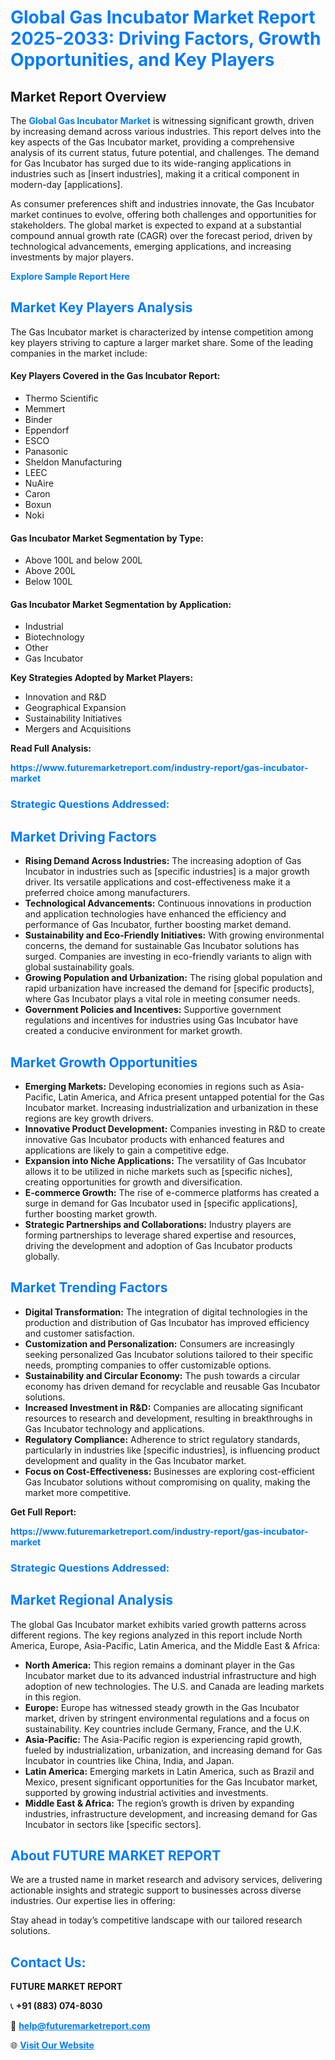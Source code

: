 <h1 style="color: #007BFF;">Global Gas Incubator Market Report 2025-2033: Driving Factors, Growth Opportunities, and Key Players</h1>

<section id="overview">
<h2>Market Report Overview</h2>
<p>The <a href="https://www.futuremarketreport.com/industry-report/gas-incubator-market" style="color: #007BFF; text-decoration: none;"><strong>Global Gas Incubator Market</strong></a> is witnessing significant growth, driven by increasing demand across various industries. This report delves into the key aspects of the Gas Incubator market, providing a comprehensive analysis of its current status, future potential, and challenges. The demand for Gas Incubator has surged due to its wide-ranging applications in industries such as [insert industries], making it a critical component in modern-day [applications].</p>
<p>As consumer preferences shift and industries innovate, the Gas Incubator market continues to evolve, offering both challenges and opportunities for stakeholders. The global market is expected to expand at a substantial compound annual growth rate (CAGR) over the forecast period, driven by technological advancements, emerging applications, and increasing investments by major players.</p>
</section>

<section id="overview">
<p><a href="https://www.futuremarketreport.com/request-sample/reportId=128003" style="color: #007BFF; text-decoration: none;"><strong>Explore Sample Report Here</strong></a></p>
</section>

<section id="key-players">
<h2 style="color: #007BFF;">Market Key Players Analysis</h2>
<p>The Gas Incubator market is characterized by intense competition among key players striving to capture a larger market share. Some of the leading companies in the market include:</p>
<h4>Key Players Covered in the Gas Incubator Report:</h4>
<ul><li>Thermo Scientific</li><li>Memmert</li><li>Binder</li><li>Eppendorf</li><li>ESCO</li><li>Panasonic</li><li>Sheldon Manufacturing</li><li>LEEC</li><li>NuAire</li><li>Caron</li><li>Boxun</li><li>Noki</li></ul>
<h4>Gas Incubator Market Segmentation by Type:</h4>
<ul><li>Above 100L and below 200L</li><li>Above 200L</li><li>Below 100L</li></ul>

<h4>Gas Incubator Market Segmentation by Application:</h4>
<ul><li>Industrial</li><li>Biotechnology</li><li>Other</li><li>Gas Incubator</li></ul>
<p><strong>Key Strategies Adopted by Market Players:</strong></p>
<ul>
<li>Innovation and R&D</li>
<li>Geographical Expansion</li>
<li>Sustainability Initiatives</li>
<li>Mergers and Acquisitions</li>
</ul>
</section>

<section>
<p><strong>Read Full Analysis: </strong></p><a href="https://www.futuremarketreport.com/industry-report/gas-incubator-market" style="color: #007BFF; text-decoration: none;"><strong>https://www.futuremarketreport.com/industry-report/gas-incubator-market</strong></a>
<h3 style="color: #007BFF;">Strategic Questions Addressed:</h3>
</section>

<section id="driving-factors">
<h2 style="color: #007BFF;">Market Driving Factors</h2>
<ul>
<li><strong>Rising Demand Across Industries:</strong> The increasing adoption of Gas Incubator in industries such as [specific industries] is a major growth driver. Its versatile applications and cost-effectiveness make it a preferred choice among manufacturers.</li>
<li><strong>Technological Advancements:</strong> Continuous innovations in production and application technologies have enhanced the efficiency and performance of Gas Incubator, further boosting market demand.</li>
<li><strong>Sustainability and Eco-Friendly Initiatives:</strong> With growing environmental concerns, the demand for sustainable Gas Incubator solutions has surged. Companies are investing in eco-friendly variants to align with global sustainability goals.</li>
<li><strong>Growing Population and Urbanization:</strong> The rising global population and rapid urbanization have increased the demand for [specific products], where Gas Incubator plays a vital role in meeting consumer needs.</li>
<li><strong>Government Policies and Incentives:</strong> Supportive government regulations and incentives for industries using Gas Incubator have created a conducive environment for market growth.</li>
</ul>
</section>

<section id="growth-opportunities">
<h2 style="color: #007BFF;">Market Growth Opportunities</h2>
<ul>
<li><strong>Emerging Markets:</strong> Developing economies in regions such as Asia-Pacific, Latin America, and Africa present untapped potential for the Gas Incubator market. Increasing industrialization and urbanization in these regions are key growth drivers.</li>
<li><strong>Innovative Product Development:</strong> Companies investing in R&D to create innovative Gas Incubator products with enhanced features and applications are likely to gain a competitive edge.</li>
<li><strong>Expansion into Niche Applications:</strong> The versatility of Gas Incubator allows it to be utilized in niche markets such as [specific niches], creating opportunities for growth and diversification.</li>
<li><strong>E-commerce Growth:</strong> The rise of e-commerce platforms has created a surge in demand for Gas Incubator used in [specific applications], further boosting market growth.</li>
<li><strong>Strategic Partnerships and Collaborations:</strong> Industry players are forming partnerships to leverage shared expertise and resources, driving the development and adoption of Gas Incubator products globally.</li>
</ul>
</section>

<section id="trending-factors">
<h2 style="color: #007BFF;">Market Trending Factors</h2>
<ul>
<li><strong>Digital Transformation:</strong> The integration of digital technologies in the production and distribution of Gas Incubator has improved efficiency and customer satisfaction.</li>
<li><strong>Customization and Personalization:</strong> Consumers are increasingly seeking personalized Gas Incubator solutions tailored to their specific needs, prompting companies to offer customizable options.</li>
<li><strong>Sustainability and Circular Economy:</strong> The push towards a circular economy has driven demand for recyclable and reusable Gas Incubator solutions.</li>
<li><strong>Increased Investment in R&D:</strong> Companies are allocating significant resources to research and development, resulting in breakthroughs in Gas Incubator technology and applications.</li>
<li><strong>Regulatory Compliance:</strong> Adherence to strict regulatory standards, particularly in industries like [specific industries], is influencing product development and quality in the Gas Incubator market.</li>
<li><strong>Focus on Cost-Effectiveness:</strong> Businesses are exploring cost-efficient Gas Incubator solutions without compromising on quality, making the market more competitive.</li>
</ul>
</section>

<section>
<p><strong>Get Full Report: </strong></p><a href="https://www.futuremarketreport.com/industry-report/gas-incubator-market" style="color: #007BFF; text-decoration: none;"><strong>https://www.futuremarketreport.com/industry-report/gas-incubator-market</strong></a>
<h3 style="color: #007BFF;">Strategic Questions Addressed:</h3>
</section>


<section id="regional-analysis">
<h2 style="color: #007BFF;">Market Regional Analysis</h2>
<p>The global Gas Incubator market exhibits varied growth patterns across different regions. The key regions analyzed in this report include North America, Europe, Asia-Pacific, Latin America, and the Middle East & Africa:</p>
<ul>
<li><strong>North America:</strong> This region remains a dominant player in the Gas Incubator market due to its advanced industrial infrastructure and high adoption of new technologies. The U.S. and Canada are leading markets in this region.</li>
<li><strong>Europe:</strong> Europe has witnessed steady growth in the Gas Incubator market, driven by stringent environmental regulations and a focus on sustainability. Key countries include Germany, France, and the U.K.</li>
<li><strong>Asia-Pacific:</strong> The Asia-Pacific region is experiencing rapid growth, fueled by industrialization, urbanization, and increasing demand for Gas Incubator in countries like China, India, and Japan.</li>
<li><strong>Latin America:</strong> Emerging markets in Latin America, such as Brazil and Mexico, present significant opportunities for the Gas Incubator market, supported by growing industrial activities and investments.</li>
<li><strong>Middle East & Africa:</strong> The region’s growth is driven by expanding industries, infrastructure development, and increasing demand for Gas Incubator in sectors like [specific sectors].</li>
</ul>
</section>

<footer>
<h2 style="color: #007BFF;">About FUTURE MARKET REPORT</h2>
<p>We are a trusted name in market research and advisory services, delivering actionable insights and strategic support to businesses across diverse industries. Our expertise lies in offering:</p>

<p>Stay ahead in today’s competitive landscape with our tailored research solutions.</p>

<h2 style="color: #007BFF;">Contact Us:</h2>
<p><strong>FUTURE MARKET REPORT</strong></p>
<p>📞 <strong>+91 (883) 074-8030</strong></p>
<p>📧 <strong><a href="mailto:help@futuremarketreport.com" style="color: #007BFF;">help@futuremarketreport.com</a></strong></p>
<p>🌐 <strong><a href="https://www.futuremarketreport.com/" style="color: #007BFF;">Visit Our Website</a></strong></p>
</footer>